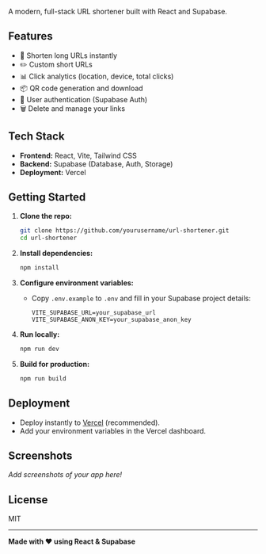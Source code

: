 A modern, full-stack URL shortener built with React and Supabase.

## Features

- 🔗 Shorten long URLs instantly
- ✏️ Custom short URLs
- 📊 Click analytics (location, device, total clicks)
- 📦 QR code generation and download
- 🧑 User authentication (Supabase Auth)
- 🗑️ Delete and manage your links

## Tech Stack

- **Frontend:** React, Vite, Tailwind CSS
- **Backend:** Supabase (Database, Auth, Storage)
- **Deployment:** Vercel

## Getting Started

1. **Clone the repo:**
   ```bash
   git clone https://github.com/yourusername/url-shortener.git
   cd url-shortener
   ```

2. **Install dependencies:**
   ```bash
   npm install
   ```

3. **Configure environment variables:**
   - Copy `.env.example` to `.env` and fill in your Supabase project details:
     ```
     VITE_SUPABASE_URL=your_supabase_url
     VITE_SUPABASE_ANON_KEY=your_supabase_anon_key
     ```

4. **Run locally:**
   ```bash
   npm run dev
   ```

5. **Build for production:**
   ```bash
   npm run build
   ```

## Deployment

- Deploy instantly to [Vercel](https://vercel.com/) (recommended).
- Add your environment variables in the Vercel dashboard.

## Screenshots

_Add screenshots of your app here!_

## License

MIT

---

**Made with ❤️ using React & Supabase**